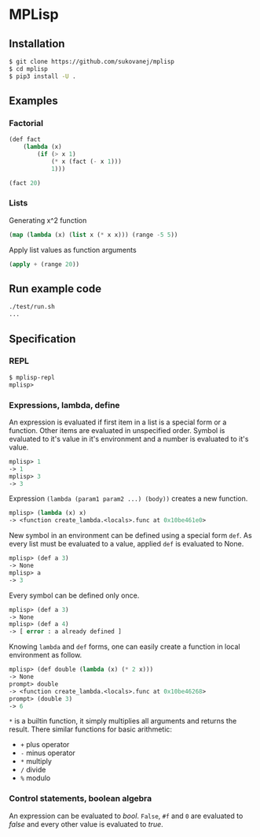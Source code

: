 # MPLisp

## Installation

```bash
$ git clone https://github.com/sukovanej/mplisp
$ cd mplisp
$ pip3 install -U .
```

## Examples

### Factorial

```lisp
(def fact
    (lambda (x)
        (if (> x 1)
            (* x (fact (- x 1)))
            1)))

(fact 20)
```

### Lists

Generating x^2 function

```lisp
(map (lambda (x) (list x (* x x))) (range -5 5))
```

Apply list values as function arguments

```lisp
(apply + (range 20))
```

## Run example code

```bash
./test/run.sh
...
```

## Specification

### REPL

```lisp
$ mplisp-repl
mplisp>
```

### Expressions, lambda, define

An expression is evaluated if first item in a list is a special form or a function. Other items are evaluated 
in unspecified order. Symbol is evaluated to it's value in it's environment and a number is evaluated to it's
value.

```lisp
mplisp> 1
-> 1
mplisp> 3
-> 3
```

Expression ```(lambda (param1 param2 ...) (body))``` creates a new function. 

```lisp
mplisp> (lambda (x) x)
-> <function create_lambda.<locals>.func at 0x10be461e0>
```

New symbol in an environment can be defined using a special form ```def```. As every list must be evaluated to
a value, applied ```def``` is evaluated to None.

```lisp
mplisp> (def a 3)
-> None
mplisp> a
-> 3
```

Every symbol can be defined only once.


```lisp
mplisp> (def a 3)
-> None
mplisp> (def a 4)
-> [ error : a already defined ]
```

Knowing ```lambda``` and ```def``` forms, one can easily create a function in local environment as follow.


```lisp
mplisp> (def double (lambda (x) (* 2 x)))
-> None
prompt> double
-> <function create_lambda.<locals>.func at 0x10be46268>
prompt> (double 3)
-> 6
```

```*``` is a builtin function, it simply multiplies all arguments and returns the result. There similar
functions for basic arithmetic:

- ```+``` plus operator
- ```-``` minus operator
- ```*``` multiply
- ```/``` divide
- ```%``` modulo

### Control statements, boolean algebra

An expression can be evaluated to *bool*. `False`, `#f` and `0` are
evaluated to *false* and every other value is evaluated to *true*.


